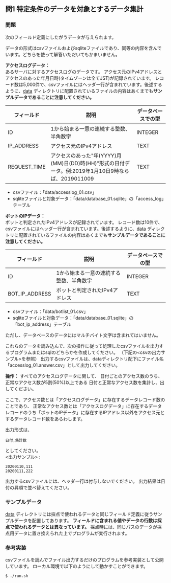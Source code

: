 ## 問1 特定条件のデータを対象とするデータ集計

### 問題
次のフィールド定義にしたがうデータが与えられます。

データの形式はcsvファイルおよびsqliteファイルであり、同等の内容を含んでいます。どちらを使って解答いただいてもかまいません。


**アクセスログデータ：**  
あるサーバに対するアクセスログのデータです。
アクセス元のIPv4アドレスとアクセスのあった年月日時(タイムゾーンは全てJST)が記録されています。
レコード数は5,000件で、csvファイルにはヘッダー行が含まれています。後述するように、[data](data) ディレクトリに配置されているファイルの内容はあくまでも**サンプルデータであることに注意してください。**

| フィールド | 説明 | データベースでの型 |
----|----|----
| ID | 1から始まる一意の連続する整数、半角数字 | INTEGER |
| IP_ADDRESS | アクセス元のIPv4アドレス | TEXT |
| REQUEST_TIME | アクセスのあった"年(YYYY)月(MM)日(DD)時(HH)"形式の日付データ。例:2019年1月10日9時ならば、2019011009 | TEXT |

- csvファイル：「data/accesslog_01.csv」  
- sqliteファイルと対象データ：「data/database\_01.sqlite」の「access\_log」テーブル

**ボットのIPデータ：**  
ボットと判定されたIPv4アドレスが記録されています。
レコード数は10件で、csvファイルにはヘッダー行が含まれています。後述するように、[data](data) ディレクトリに配置されているファイルの内容はあくまでも**サンプルデータであることに注意してください。**

| フィールド | 説明 | データベースでの型 |
----|----|----
| ID | 1から始まる一意の連続する整数、半角数字 | INTEGER |
| BOT\_IP\_ADDRESS | ボットと判定されたIPv4アドレス | TEXT |

- csvファイル：「data/botlist_01.csv」  
- sqliteファイルと対象データ：「data/database\_01.sqlite」の「bot\_ip\_address」テーブル

ただし、データベースのデータにはマルチバイト文字は含まれてはいません。

これらのデータを読み込んで、次の操作に従って処理したcsvファイルを出力するプログラムまたはsqlのどちらかを作成してください。
（下記の<csvの出力サンプル>を参照）
出力するcsvファイルは、dataディレクトリ配下にファイル名「accesslog_01.answer.csv」として出力してください。

**操作：**
すべてのアクセスログデータに関して、
日付ごとのアクセス数のうち、正常なアクセス数が5割(50%)以上である
日付と正常なアクセス数を集計し、出してください。

ここで、アクセス数とは「アクセスログデータ」に存在するデータレコード数のことであり、
正常なアクセス数とは「アクセスログデータ」に存在するデータレコードのうち「ボットのIPデータ」に存在するIPアドレス以外をアクセス元とするデータレコード数をあらわします。


出力形式は、
```csv
日付,集計数
```
としてください。  
<出力サンプル> :
```csv
20200110,111
20200111,222
```


出力するcsvファイルには、ヘッダー行は付与しないでください。
出力結果は日付の昇順で並べ替えてください。


### サンプルデータ

[data](data) ディレクトリには採点で使われるデータと同じフィールド定義に従うサンプルデータを配置してあります。
**フィールドに含まれる値やデータの行数は採点で使われるデータとは異なっています。**
採点時には、同じパスのデータが採点用データに置き換えられた上でプログラムが実行されます。

### 参考実装
csvファイルを読んでファイル出力するだけのプログラムを参考実装として公開しています。
ローカル環境で以下のようにして動かすことができます。

```
$ ./run.sh
```
